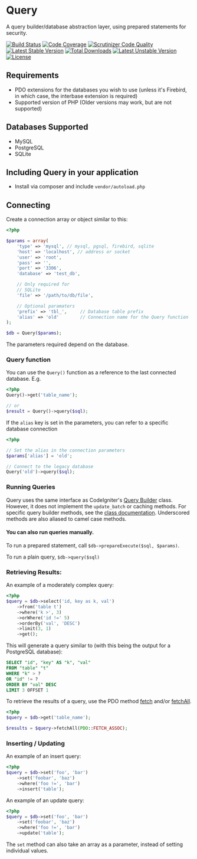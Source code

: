# Query

A query builder/database abstraction layer, using prepared statements for security.

[![Build Status](https://jenkins.timshomepage.net/buildStatus/icon?job=query)](https://jenkins.timshomepage.net/job/query/)
[![Code Coverage](https://scrutinizer-ci.com/g/aviat4ion/Query/badges/coverage.png?b=develop)](https://scrutinizer-ci.com/g/aviat4ion/Query/?branch=develop)
[![Scrutinizer Code Quality](https://scrutinizer-ci.com/g/aviat4ion/Query/badges/quality-score.png?b=develop)](https://scrutinizer-ci.com/g/aviat4ion/Query/?branch=develop)
[![Latest Stable Version](https://poser.pugx.org/aviat/query/v/stable.png)](https://packagist.org/packages/aviat/query)
[![Total Downloads](https://poser.pugx.org/aviat/query/downloads.png)](https://packagist.org/packages/aviat/query)
[![Latest Unstable Version](https://poser.pugx.org/aviat/query/v/unstable.png)](https://packagist.org/packages/aviat/query)
[![License](https://poser.pugx.org/aviat/query/license.png)](http://www.dbad-license.org/)

## Requirements
* PDO extensions for the databases you wish to use (unless it's Firebird, in which case, the interbase extension is required)
* Supported version of PHP (Older versions may work, but are not supported)

## Databases Supported

* MySQL
* PostgreSQL
* SQLite

## Including Query in your application

* Install via composer and include `vendor/autoload.php`

## Connecting

Create a connection array or object similar to this:

```php
<?php

$params = array(
	'type' => 'mysql', // mysql, pgsql, firebird, sqlite
	'host' => 'localhost', // address or socket
	'user' => 'root',
	'pass' => '',
	'port' => '3306',
	'database' => 'test_db',

	// Only required for
	// SQLite 
	'file' => '/path/to/db/file',

	// Optional paramaters
	'prefix' => 'tbl_', 	// Database table prefix
	'alias' => 'old' 		// Connection name for the Query function
);

$db = Query($params);
```

The parameters required depend on the database.

### Query function

You can use the `Query()` function as a reference to the last connected database. E.g.

```php
<?php
Query()->get('table_name');

// or
$result = Query()->query($sql);
```

If the `alias` key is set in the parameters, you can refer to a specific database connection

```php
<?php

// Set the alias in the connection parameters
$params['alias'] = 'old';

// Connect to the legacy database
Query('old')->query($sql);
```

### Running Queries
Query uses the same interface as CodeIgniter's [Query Builder](http://www.codeigniter.com/user_guide/database/query_builder.html) class. However, it does not implement the `update_batch` or caching methods. For specific query builder methods, see the [class documentation](https://gitdev.timshomepage.net/Query/docs/classes/Query_QueryBuilder.html#methods).
Underscored methods are also aliased to camel case methods.

#### You can also run queries manually.

To run a prepared statement, call
`$db->prepareExecute($sql, $params)`.

To run a plain query, `$db->query($sql)`

### Retrieving Results:

An example of a moderately complex query:

```php
<?php
$query = $db->select('id, key as k, val')
	->from('table t')
	->where('k >', 3)
	->orWhere('id !=' 5)
	->orderBy('val', 'DESC')
	->limit(3, 1)
	->get();
```

This will generate a query similar to (with this being the output for a PostgreSQL database):

```sql
SELECT "id", "key" AS "k", "val"
FROM "table" "t"
WHERE "k" > ?
OR "id" != ?
ORDER BY "val" DESC
LIMIT 3 OFFSET 1
```


To retrieve the results of a query, use the PDO method [fetch](http://php.net/manual/en/pdostatement.fetch.php) and/or [fetchAll](http://php.net/manual/en/pdostatement.fetchall.php).

```php
<?php
$query = $db->get('table_name');

$results = $query->fetchAll(PDO::FETCH_ASSOC);
```


### Inserting / Updating

An example of an insert query:
```php
<?php
$query = $db->set('foo', 'bar')
	->set('foobar', 'baz')
	->where('foo !=', 'bar')
	->insert('table');
```

An example of an update query:

```php
<?php
$query = $db->set('foo', 'bar')
	->set('foobar', 'baz')
	->where('foo !=', 'bar')
	->update('table');
```

The `set` method can also take an array as a parameter, instead of setting individual values.

